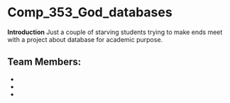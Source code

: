 # Comp_353_God_databases

**Introduction**
Just a couple of starving students trying to make ends meet with a project about database for academic purpose.

**Team Members:**
-
-
-
-
